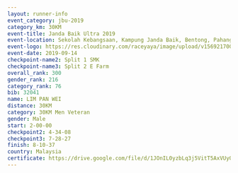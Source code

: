 ```yaml
---
layout: runner-info 
event_category: jbu-2019 
category_km: 30KM 
event-title: Janda Baik Ultra 2019 
event-location: Sekolah Kebangsaan, Kampung Janda Baik, Bentong, Pahang, Malaysia 
event-logo: https://res.cloudinary.com/raceyaya/image/upload/v1569217009/logo/janda-baik_vch1pc.jpg 
event-date: 2019-09-14 
checkpoint-name2: Split 1 SMK 
checkpoint-name3: Split 2 E Farm 
overall_rank: 300
gender_rank: 216
category_rank: 76
bib: 32041
name: LIM PAN WEI
distance: 30KM
category: 30KM Men Veteran
gender: Male
start: 2-00-00
checkpoint2: 4-34-08
checkpoint3: 7-28-27
finish: 8-10-37
country: Malaysia
certificate: https://drive.google.com/file/d/1JOnIL0yzbLq3j5VitT5AxVUyQk1WtEU_/view?usp=sharing
---
```

